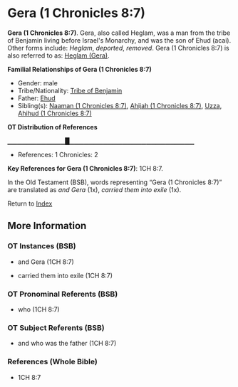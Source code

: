 # Gera (1 Chronicles 8:7)
**Gera (1 Chronicles 8:7)**. 
Gera, also called Heglam, was a man from the tribe of Benjamin living before Israel's Monarchy, and was the son of Ehud (acai). 
Other forms include: 
*Heglam*, *deported*, *removed*. 
Gera (1 Chronicles 8:7) is also referred to as: 
[Heglam (Gera)](Heglam.md). 




**Familial Relationships of Gera (1 Chronicles 8:7)**


* Gender: male
* Tribe/Nationality: [Tribe of Benjamin](../../../groups/md/acai/Benjamin.md)
* Father: [Ehud](Ehud.md)
* Sibling(s): [Naaman (1 Chronicles 8:7)](Naaman.4.md), [Ahijah (1 Chronicles 8:7)](Ahijah.5.md), [Uzza](Uzza.md), [Ahihud (1 Chronicles 8:7)](Ahihud.2.md)


**OT Distribution of References**

▁▁▁▁▁▁▁▁▁▁▁▁█▁▁▁▁▁▁▁▁▁▁▁▁▁▁▁▁▁▁▁▁▁▁▁▁▁▁
* References: 1 Chronicles: 2



**Key References for Gera (1 Chronicles 8:7)**: 
1CH 8:7. 


In the Old Testament (BSB), words representing “Gera (1 Chronicles 8:7)” are translated as 
*and Gera* (1x), *carried them into exile* (1x). 




Return to [Index](00-Index.md)

## More Information

### OT Instances (BSB)

* and Gera (1CH 8:7)

* carried them into exile (1CH 8:7)



### OT Pronominal Referents (BSB)

* who (1CH 8:7)



### OT Subject Referents (BSB)

* and who was the father (1CH 8:7)



### References (Whole Bible)

* 1CH 8:7



